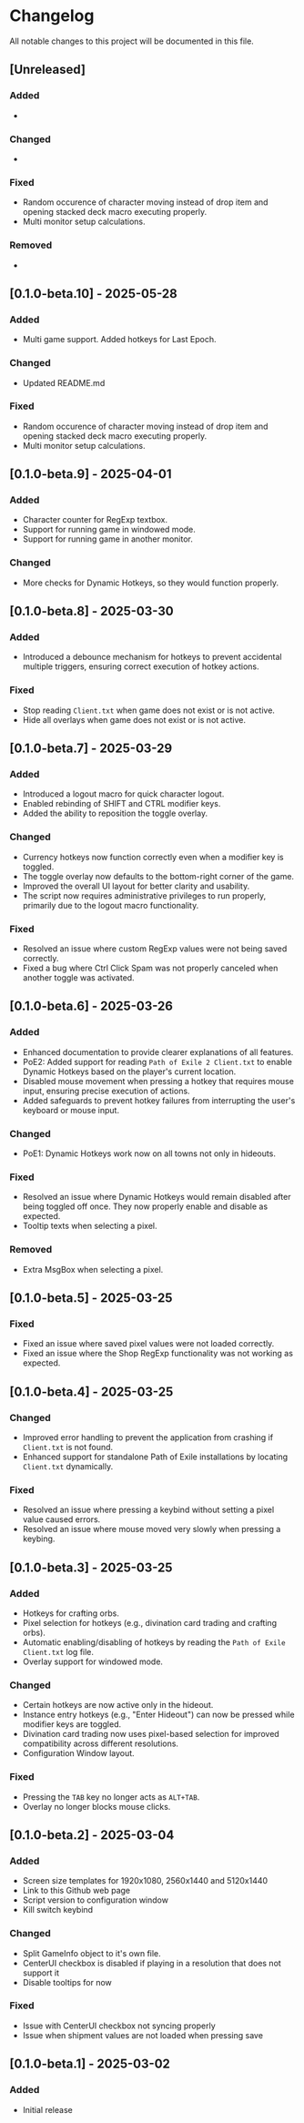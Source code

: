 # Changelog

All notable changes to this project will be documented in this file.

## [Unreleased]

### Added
-

### Changed
- 

### Fixed
- Random occurence of character moving instead of drop item and opening stacked deck macro executing properly.
- Multi monitor setup calculations.

### Removed
- 

## [0.1.0-beta.10] - 2025-05-28

### Added
- Multi game support. Added hotkeys for Last Epoch.

### Changed
- Updated README.md

### Fixed
- Random occurence of character moving instead of drop item and opening stacked deck macro executing properly.
- Multi monitor setup calculations.

## [0.1.0-beta.9] - 2025-04-01

### Added
- Character counter for RegExp textbox.
- Support for running game in windowed mode.
- Support for running game in another monitor.

### Changed
- More checks for Dynamic Hotkeys, so they would function properly.

## [0.1.0-beta.8] - 2025-03-30

### Added
- Introduced a debounce mechanism for hotkeys to prevent accidental multiple triggers, ensuring correct execution of hotkey actions.

### Fixed
- Stop reading `Client.txt` when game does not exist or is not active.
- Hide all overlays when game does not exist or is not active.

## [0.1.0-beta.7] - 2025-03-29

### Added
- Introduced a logout macro for quick character logout.
- Enabled rebinding of SHIFT and CTRL modifier keys.
- Added the ability to reposition the toggle overlay.

### Changed
- Currency hotkeys now function correctly even when a modifier key is toggled.
- The toggle overlay now defaults to the bottom-right corner of the game.
- Improved the overall UI layout for better clarity and usability.
- The script now requires administrative privileges to run properly, primarily due to the logout macro functionality.

### Fixed
- Resolved an issue where custom RegExp values were not being saved correctly.
- Fixed a bug where Ctrl Click Spam was not properly canceled when another toggle was activated.

## [0.1.0-beta.6] - 2025-03-26

### Added
- Enhanced documentation to provide clearer explanations of all features.
- PoE2: Added support for reading `Path of Exile 2 Client.txt` to enable Dynamic Hotkeys based on the player's current location.
- Disabled mouse movement when pressing a hotkey that requires mouse input, ensuring precise execution of actions.
- Added safeguards to prevent hotkey failures from interrupting the user's keyboard or mouse input.

### Changed
- PoE1: Dynamic Hotkeys work now on all towns not only in hideouts.

### Fixed
- Resolved an issue where Dynamic Hotkeys would remain disabled after being toggled off once. They now properly enable and disable as expected.
- Tooltip texts when selecting a pixel.

### Removed
- Extra MsgBox when selecting a pixel.

## [0.1.0-beta.5] - 2025-03-25

### Fixed
- Fixed an issue where saved pixel values were not loaded correctly.
- Fixed an issue where the Shop RegExp functionality was not working as expected.

## [0.1.0-beta.4] - 2025-03-25

### Changed
- Improved error handling to prevent the application from crashing if `Client.txt` is not found.
- Enhanced support for standalone Path of Exile installations by locating `Client.txt` dynamically.

### Fixed
- Resolved an issue where pressing a keybind without setting a pixel value caused errors.
- Resolved an issue where mouse moved very slowly when pressing a keybing.

## [0.1.0-beta.3] - 2025-03-25

### Added
- Hotkeys for crafting orbs.
- Pixel selection for hotkeys (e.g., divination card trading and crafting orbs).
- Automatic enabling/disabling of hotkeys by reading the `Path of Exile Client.txt` log file.
- Overlay support for windowed mode.

### Changed
- Certain hotkeys are now active only in the hideout.
- Instance entry hotkeys (e.g., "Enter Hideout") can now be pressed while modifier keys are toggled.
- Divination card trading now uses pixel-based selection for improved compatibility across different resolutions.
- Configuration Window layout.

### Fixed
- Pressing the `TAB` key no longer acts as `ALT+TAB`.
- Overlay no longer blocks mouse clicks.

## [0.1.0-beta.2] - 2025-03-04
### Added
- Screen size templates for 1920x1080, 2560x1440 and 5120x1440
- Link to this Github web page
- Script version to configuration window
- Kill switch keybind

### Changed
- Split GameInfo object to it's own file.
- CenterUI checkbox is disabled if playing in a resolution that does not support it
- Disable tooltips for now

### Fixed
- Issue with CenterUI checkbox not syncing properly
- Issue when shipment values are not loaded when pressing save

## [0.1.0-beta.1] - 2025-03-02
### Added
- Initial release